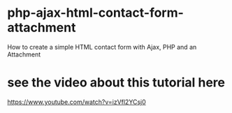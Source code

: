# php-ajax-html-contact-form-attachment
How to create a simple HTML contact form with Ajax, PHP and an Attachment

# see the video about this tutorial here
https://www.youtube.com/watch?v=izVfl2YCsj0
